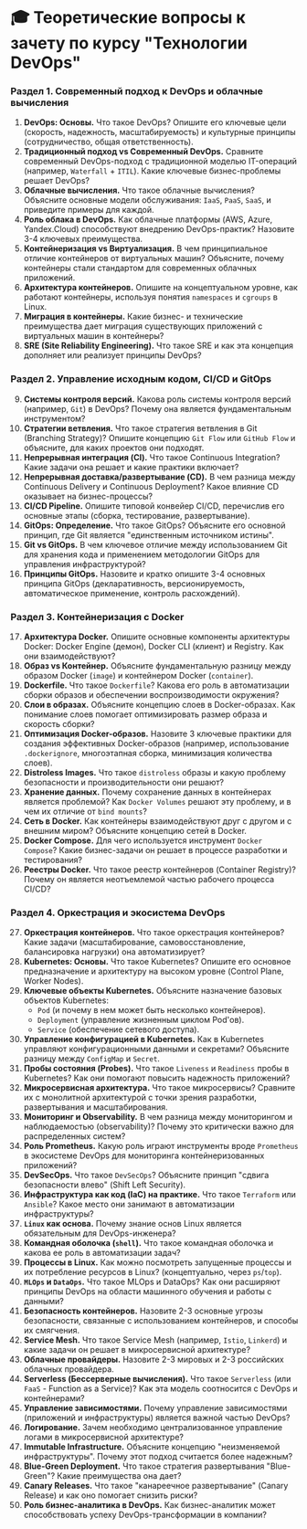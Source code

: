 
# 🎓 Теоретические вопросы к зачету по курсу "Технологии DevOps"

### Раздел 1. Современный подход к DevOps и облачные вычисления

1.  **DevOps: Основы.** Что такое DevOps? Опишите его ключевые цели (скорость, надежность, масштабируемость) и культурные принципы (сотрудничество, общая ответственность).
2.  **Традиционный подход vs Современный DevOps.** Сравните современный DevOps-подход с традиционной моделью IT-операций (например, `Waterfall` + `ITIL`). Какие ключевые бизнес-проблемы решает DevOps?
3.  **Облачные вычисления.** Что такое облачные вычисления? Объясните основные модели обслуживания: `IaaS`, `PaaS`, `SaaS`, и приведите примеры для каждой.
4.  **Роль облака в DevOps.** Как облачные платформы (AWS, Azure, Yandex.Cloud) способствуют внедрению DevOps-практик? Назовите 3-4 ключевых преимущества.
5.  **Контейнеризация vs Виртуализация.** В чем принципиальное отличие контейнеров от виртуальных машин? Объясните, почему контейнеры стали стандартом для современных облачных приложений.
6.  **Архитектура контейнеров.** Опишите на концептуальном уровне, как работают контейнеры, используя понятия `namespaces` и `cgroups` в Linux.
7.  **Миграция в контейнеры.** Какие бизнес- и технические преимущества дает миграция существующих приложений с виртуальных машин в контейнеры?
8.  **SRE (Site Reliability Engineering).** Что такое SRE и как эта концепция дополняет или реализует принципы DevOps?

### Раздел 2. Управление исходным кодом, CI/CD и GitOps

9.  **Системы контроля версий.** Какова роль системы контроля версий (например, `Git`) в DevOps? Почему она является фундаментальным инструментом?
10. **Стратегии ветвления.** Что такое стратегия ветвления в Git (Branching Strategy)? Опишите концепцию `Git Flow` или `GitHub Flow` и объясните, для каких проектов они подходят.
11. **Непрерывная интеграция (CI).** Что такое Continuous Integration? Какие задачи она решает и какие практики включает?
12. **Непрерывная доставка/развертывание (CD).** В чем разница между Continuous Delivery и Continuous Deployment? Какое влияние CD оказывает на бизнес-процессы?
13. **CI/CD Pipeline.** Опишите типовой конвейер CI/CD, перечислив его основные этапы (сборка, тестирование, развертывание).
14. **GitOps: Определение.** Что такое GitOps? Объясните его основной принцип, где Git является "единственным источником истины".
15. **Git vs GitOps.** В чем ключевое отличие между использованием Git для хранения кода и применением методологии GitOps для управления инфраструктурой?
16. **Принципы GitOps.** Назовите и кратко опишите 3-4 основных принципа GitOps (декларативность, версионируемость, автоматическое применение, контроль расхождений).

### Раздел 3. Контейнеризация с Docker

17. **Архитектура Docker.** Опишите основные компоненты архитектуры Docker: Docker Engine (демон), Docker CLI (клиент) и Registry. Как они взаимодействуют?
18. **Образ vs Контейнер.** Объясните фундаментальную разницу между образом Docker (`image`) и контейнером Docker (`container`).
19. **Dockerfile.** Что такое `Dockerfile`? Какова его роль в автоматизации сборки образов и обеспечении воспроизводимости окружения?
20. **Слои в образах.** Объясните концепцию слоев в Docker-образах. Как понимание слоев помогает оптимизировать размер образа и скорость сборки?
21. **Оптимизация Docker-образов.** Назовите 3 ключевые практики для создания эффективных Docker-образов (например, использование `.dockerignore`, многоэтапная сборка, минимизация количества слоев).
22. **Distroless Images.** Что такое `distroless` образы и какую проблему безопасности и производительности они решают?
23. **Хранение данных.** Почему сохранение данных в контейнерах является проблемой? Как `Docker Volumes` решают эту проблему, и в чем их отличие от `bind mounts`?
24. **Сеть в Docker.** Как контейнеры взаимодействуют друг с другом и с внешним миром? Объясните концепцию сетей в Docker.
25. **Docker Compose.** Для чего используется инструмент `Docker Compose`? Какие бизнес-задачи он решает в процессе разработки и тестирования?
26. **Реестры Docker.** Что такое реестр контейнеров (Container Registry)? Почему он является неотъемлемой частью рабочего процесса CI/CD?

### Раздел 4. Оркестрация и экосистема DevOps

27. **Оркестрация контейнеров.** Что такое оркестрация контейнеров? Какие задачи (масштабирование, самовосстановление, балансировка нагрузки) она автоматизирует?
28. **Kubernetes: Основы.** Что такое Kubernetes? Опишите его основное предназначение и архитектуру на высоком уровне (Control Plane, Worker Nodes).
29. **Ключевые объекты Kubernetes.** Объясните назначение базовых объектов Kubernetes:
    *   `Pod` (и почему в нем может быть несколько контейнеров).
    *   `Deployment` (управление жизненным циклом Pod'ов).
    *   `Service` (обеспечение сетевого доступа).
30. **Управление конфигурацией в Kubernetes.** Как в Kubernetes управляют конфигурационными данными и секретами? Объясните разницу между `ConfigMap` и `Secret`.
31. **Пробы состояния (Probes).** Что такое `Liveness` и `Readiness` пробы в Kubernetes? Как они помогают повысить надежность приложений?
32. **Микросервисная архитектура.** Что такое микросервисы? Сравните их с монолитной архитектурой с точки зрения разработки, развертывания и масштабирования.
33. **Мониторинг и Observability.** В чем разница между мониторингом и наблюдаемостью (observability)? Почему это критически важно для распределенных систем?
34. **Роль Prometheus.** Какую роль играют инструменты вроде `Prometheus` в экосистеме DevOps для мониторинга контейнеризованных приложений?
35. **DevSecOps.** Что такое `DevSecOps`? Объясните принцип "сдвига безопасности влево" (Shift Left Security).
36. **Инфраструктура как код (IaC) на практике.** Что такое `Terraform` или `Ansible`? Какое место они занимают в автоматизации инфраструктуры?
37. **`Linux` как основа.** Почему знание основ Linux является обязательным для DevOps-инженера?
38. **Командная оболочка (`shell`).** Что такое командная оболочка и какова ее роль в автоматизации задач?
39. **Процессы в Linux.** Как можно посмотреть запущенные процессы и их потребление ресурсов в Linux? (концептуально, через `ps`/`top`).
40. **`MLOps` и `DataOps`.** Что такое MLOps и DataOps? Как они расширяют принципы DevOps на области машинного обучения и работы с данными?
41. **Безопасность контейнеров.** Назовите 2-3 основные угрозы безопасности, связанные с использованием контейнеров, и способы их смягчения.
42. **Service Mesh.** Что такое Service Mesh (например, `Istio`, `Linkerd`) и какие задачи он решает в микросервисной архитектуре?
43. **Облачные провайдеры.** Назовите 2-3 мировых и 2-3 российских облачных провайдера.
44. **Serverless (Бессерверные вычисления).** Что такое `Serverless` (или `FaaS` - Function as a Service)? Как эта модель соотносится с DevOps и контейнерами?
45. **Управление зависимостями.** Почему управление зависимостями (приложений и инфраструктуры) является важной частью DevOps?
46. **Логирование.** Зачем необходимо централизованное управление логами в микросервисной архитектуре?
47. **Immutable Infrastructure.** Объясните концепцию "неизменяемой инфраструктуры". Почему этот подход считается более надежным?
48. **Blue-Green Deployment.** Что такое стратегия развертывания "Blue-Green"? Какие преимущества она дает?
49. **Canary Releases.** Что такое "канареечное развертывание" (Canary Release) и как оно помогает снизить риски?
50. **Роль бизнес-аналитика в DevOps.** Как бизнес-аналитик может способствовать успеху DevOps-трансформации в компании?